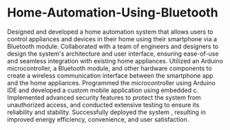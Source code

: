 # Home-Automation-Using-Bluetooth
Designed and developed a home automation system that allows users to control appliances and devices in their home using their smartphone via a Bluetooth module.
Collaborated with a team of engineers and designers to design the system's architecture and user interface, ensuring ease-of-use and seamless integration with existing home appliances.
Utilized an Arduino microcontroller, a Bluetooth module, and other hardware components to create a wireless communication interface between the smartphone app and the home appliances.
Programmed the microcontroller using Arduino IDE and developed a custom mobile application using embedded c.
Implemented advanced security features to protect the system from unauthorized access, and conducted extensive testing to ensure its reliability and stability.
Successfully deployed the system , resulting in improved energy efficiency, convenience, and user satisfaction.
